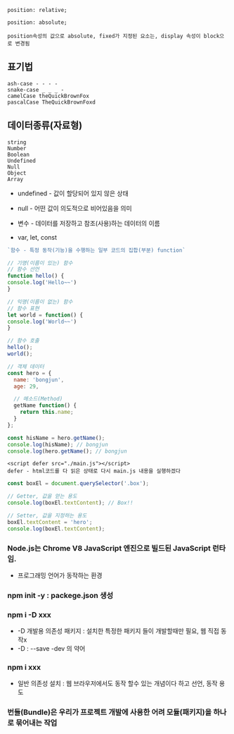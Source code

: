     position: relative;

    position: absolute;

    position속성의 값으로 absolute, fixed가 지정된 요소는, display 속성이 block으로 변경됨

## 표기법
    ash-case - - - -
    snake-case _ _ _ -
    camelCase theQuickBrownFox
    pascalCase TheQuickBrownFoxd

## 데이터종류(자료형)
    string
    Number
    Boolean
    Undefined
    Null
    Object
    Array

- undefined - 값이 할당되어 있지 않은 상태
- null - 어떤 값이 의도적으로 비어있음을 의미

- 변수 - 데이터를 저장하고 참조(사용)하는 데이터의 이름

- var, let, const

```js
`함수 - 특정 동작(기능)을 수행하는 일부 코드의 집합(부분) function`

// 기명(이름이 있는) 함수
// 함수 선언
function hello() {
console.log('Hello~~')
}

// 익명(이름이 없는) 함수
// 함수 표현
let world = function() {
console.log('World~~')
}

// 함수 호출
hello();
world();
```

```js
// 객체 데이터
const hero = {
  name: 'bongjun',
  age: 29,

  // 메소드(Method)
  getName function() {
    return this.name;
  }
};

const hisName = hero.getName();
console.log(hisName); // bongjun
console.log(hero.getName(); // bongjun
```

```
<script defer src="./main.js"></script>
defer - html코드를 다 읽은 상태로 다시 main.js 내용을 실행하겠다
```

```js
const boxEl = document.querySelector('.box');

// Getter, 값을 얻는 용도
console.log(boxEl.textContent); // Box!!

// Setter, 값을 지정하는 용도
boxEl.textContent = 'hero';
console.log(boxEl.textContent);
```

### Node.js는 Chrome V8 JavaScript 엔진으로 빌드된 JavaScript 런타임.
- 프로그래밍 언어가 동작하는 환경

### npm init -y : packege.json 생성

### npm i -D xxx
- -D 개발용 의존성 패키지 : 설치한 특정한 패키지 들이 개발할때만 필요, 웹 직접 동작x
- -D : --save -dev 의 약어

### npm i xxx
- 일반 의존성 설치 : 웹 브라우저에서도 동작 할수 있는 개념이다 하고 선언, 동작 용도

### 번들(Bundle)은 우리가 프로젝트 개발에 사용한 어려 모듈(패키지)을 하나로 묶어내는 작업
